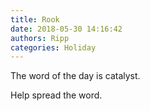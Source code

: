 ```yaml
---
title: Rook
date: 2018-05-30 14:16:42
authors: Ripp
categories: Holiday
---
```


 The word of the day is catalyst.

Help spread the word.